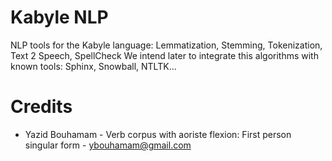 # Kabyle NLP
NLP tools for the Kabyle language: Lemmatization, Stemming, Tokenization, Text 2 Speech, SpellCheck
We intend later to integrate this algorithms with known tools: Sphinx, Snowball, NTLTK...
# Credits
- Yazid Bouhamam - Verb corpus with aoriste flexion: First person singular form - ybouhamam@gmail.com
